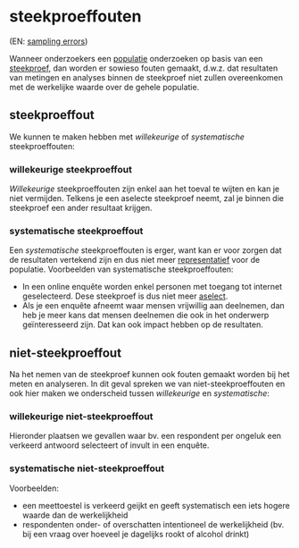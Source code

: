 # steekproeffouten

(EN: [sampling errors](../en/sampling-errors.md))

Wanneer onderzoekers een [populatie](populatie.md) onderzoeken op basis van een [steekproef](steekproef.md), dan worden er sowieso fouten gemaakt, d.w.z. dat resultaten van metingen en analyses binnen de steekproef niet zullen overeenkomen met de werkelijke waarde over de gehele populatie.

## steekproeffout

We kunnen te maken hebben met *willekeurige* of *systematische* steekproeffouten:

### willekeurige steekproeffout

*Willekeurige* steekproeffouten zijn enkel aan het toeval te wijten en kan je niet vermijden. Telkens je een aselecte steekproef neemt, zal je binnen die steekproef een ander resultaat krijgen.

### systematische steekproeffout

Een *systematische* steekproeffouten is erger, want kan er voor zorgen dat de resultaten vertekend zijn en dus niet meer [representatief](steekproef-representatieve.md) voor de populatie. Voorbeelden van systematische steekproeffouten:

- In een online enquête worden enkel personen met toegang tot internet geselecteerd. Dese steekproef is dus niet meer [aselect](steekproef-aselecte.md).
- Als je een enquête afneemt waar mensen vrijwillig aan deelnemen, dan heb je meer kans dat mensen deelnemen die ook in het onderwerp geïnteresseerd zijn. Dat kan ook impact hebben op de resultaten.

## niet-steekproeffout

Na het nemen van de steekproef kunnen ook fouten gemaakt worden bij het meten en analyseren. In dit geval spreken we van niet-steekproeffouten en ook hier maken we onderscheid tussen *willekeurige* en *systematische*:

### willekeurige niet-steekproeffout

Hieronder plaatsen we gevallen waar bv. een respondent per ongeluk een verkeerd antwoord selecteert of invult in een enquête.

### systematische niet-steekproeffout

Voorbeelden:

- een meettoestel is verkeerd geijkt en geeft systematisch een iets hogere waarde dan de werkelijkheid
- respondenten onder- of overschatten intentioneel de werkelijkheid (bv. bij een vraag over hoeveel je dagelijks rookt of alcohol drinkt)
